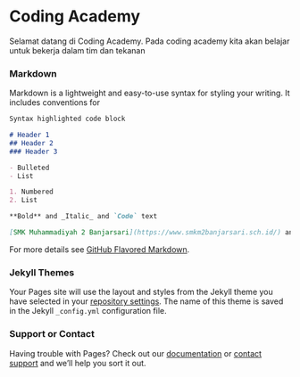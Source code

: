 # Coding Academy

Selamat datang di Coding Academy. 
Pada coding academy kita akan belajar untuk bekerja dalam tim dan tekanan

### Markdown

Markdown is a lightweight and easy-to-use syntax for styling your writing. It includes conventions for

```markdown
Syntax highlighted code block

# Header 1
## Header 2
### Header 3

- Bulleted
- List

1. Numbered
2. List

**Bold** and _Italic_ and `Code` text

[SMK Muhammadiyah 2 Banjarsari](https://www.smkm2banjarsari.sch.id/) and [SMK Muhammadiyah 2 Banjarsari](https://www.smkm2banjarsari.sch.id/assets/images/smkm2banjarsari.png)
```

For more details see [GitHub Flavored Markdown](https://guides.github.com/features/mastering-markdown/).

### Jekyll Themes

Your Pages site will use the layout and styles from the Jekyll theme you have selected in your [repository settings](https://github.com/smkmuh2banjarsari/CodingAcademy/settings). The name of this theme is saved in the Jekyll `_config.yml` configuration file.

### Support or Contact

Having trouble with Pages? Check out our [documentation](https://help.github.com/categories/github-pages-basics/) or [contact support](https://github.com/contact) and we’ll help you sort it out.
